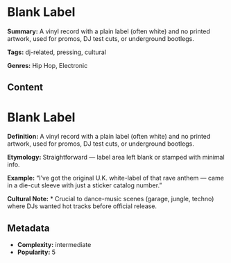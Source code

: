 # Blank Label

**Summary:** A vinyl record with a plain label (often white) and no printed artwork, used for promos, DJ test cuts, or underground bootlegs.

**Tags:** dj-related, pressing, cultural

**Genres:** Hip Hop, Electronic

## Content

# Blank Label

**Definition:** A vinyl record with a plain label (often white) and no printed artwork, used for promos, DJ test cuts, or underground bootlegs.

**Etymology:** Straightforward — label area left blank or stamped with minimal info.

**Example:** “I’ve got the original U.K. white-label of that rave anthem — came in a die-cut sleeve with just a sticker catalog number.”

**Cultural Note:** * Crucial to dance-music scenes (garage, jungle, techno) where DJs wanted hot tracks before official release.

## Metadata

- **Complexity:** intermediate
- **Popularity:** 5
